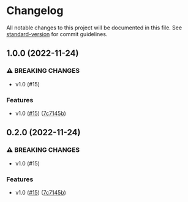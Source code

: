# Changelog

All notable changes to this project will be documented in this file. See [standard-version](https://github.com/conventional-changelog/standard-version) for commit guidelines.

## 1.0.0 (2022-11-24)


### ⚠ BREAKING CHANGES

* v1.0 (#15)

### Features

* v1.0 ([#15](https://github.com/harchcode/web-digraph/issues/15)) ([7c7145b](https://github.com/harchcode/web-digraph/commit/7c7145babb557b444d51de4384810ac915054cd7))

## 0.2.0 (2022-11-24)


### ⚠ BREAKING CHANGES

* v1.0 (#15)

### Features

* v1.0 ([#15](https://github.com/harchcode/web-digraph/issues/15)) ([7c7145b](https://github.com/harchcode/web-digraph/commit/7c7145babb557b444d51de4384810ac915054cd7))
